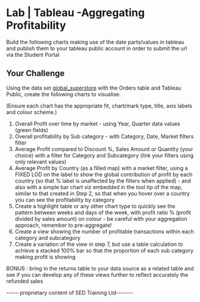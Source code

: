 
# Lab | Tableau -Aggregating Profitability

Build the following charts making use of the date parts/values in tableau and publish them to your tableau public account in order to submit the url via the Student Portal

## Your Challenge

Using the data set [global_superstore](https://github.com/student-IH-labs-and-stuff/BCNDATA1021/blob/main/Labs/Tableau/Global%20Superstore.xlsx) with the Orders table and Tableau Public, create the following charts to visualise:

(Ensure each chart has the appropriate fit, chart/mark type, title, axis labels and colour scheme.)


1. Overall Profit over time by market - using Year, Quarter data values (green fields)
2. Overall profitability by Sub category - with Category, Date, Market filters filter 
3. Average Profit compared to Discount %, Sales Amount or Quantity (your choice) with a filter for Category and Subcategory (link your filters using only relevant values)
4. Average Profit by Country (as a filled map) with a market filter, using a FIXED LOD on the label to show the global contribution of profit by each country (so that % label is unaffected by the filters when applied)  - and also with a simple bar chart viz embedded in the tool tip of the map, similar to that created in Step 2, so that when you hover over a country you can see the profitability by category
6. Create a highlight table or any other chart type to quickly see the pattern between weeks and days of the week, with profit ratio % (profit divided by sales amount) on colour - be careful with your aggregation approach, remember to pre-aggregate! 
7. Create a view showing the number of profitable transactions within each category and subcategory
8. Create a variation of the view in step 7, but use a table calculation to achieve a stacked 100% bar so that the proportion of each sub category making profit is showing  

BONUS : bring in the returns table to your data source as a related table and see if you can develop any of these views further to reflect accurately the refunded sales 


----- proprietary content of SED Training Ltd-------
